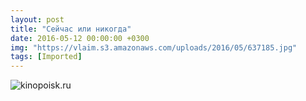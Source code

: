 ```yaml
---
layout: post
title: "Сейчас или никогда"
date: 2016-05-12 00:00:00 +0300
img: "https://vlaim.s3.amazonaws.com/uploads/2016/05/637185.jpg"
tags: [Imported]
---
```


![kinopoisk.ru](637185.jpg)